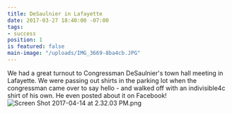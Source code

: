 ```yaml
---
title: DeSaulnier in Lafayette
date: 2017-03-27 18:40:00 -07:00
tags:
- success
position: 1
is featured: false
main-image: "/uploads/IMG_3669-8ba4cb.JPG"
---
```


We had a great turnout to Congressman DeSaulnier's town hall meeting in Lafayette. We were passing out shirts in the parking lot when the congressman came over to say hello - and walked off with an indivisible4c shirt of his own. He even posted about it on Facebook!
![Screen Shot 2017-04-14 at 2.32.03 PM.png](/uploads/Screen%20Shot%202017-04-14%20at%202.32.03%20PM.png)